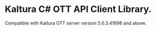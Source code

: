 # Kaltura C# OTT API Client Library.
Compatible with Kaltura OTT server version 5.0.3.41998 and above.
